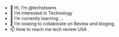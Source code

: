 - 👋 Hi, I’m @techstowns
- 👀 I’m interested in Technology
- 🌱 I’m currently learning ...
- 💞️ I’m looking to collaborate on Review and bloging
- 📫 How to reach me <a herf='https://techstowns.com/'> tech review USA</a> 

<!---
techstowns/techstowns is a ✨ special ✨ repository because its `README.md` (this file) appears on your GitHub profile.
You can click the Preview link to take a look at your changes.
--->
